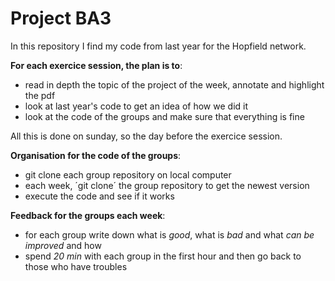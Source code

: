 # Project BA3
In this repository I find my code from last year for the Hopfield network. 

**For each exercice session, the plan is to**: 

- read in depth the topic of the project of the week, annotate and highlight the pdf
- look at last year's code to get an idea of how we did it
- look at the code of the groups and make sure that everything is fine

All this is done on sunday, so the day before the exercice session. 

**Organisation for the code of the groups**: 

- git clone each group repository on local computer
- each week, ´git clone´ the group repository to get the newest version
- execute the code and see if it works 

**Feedback for the groups each week**: 
- for each group write down what is *good*, what is *bad* and what *can be improved* and how
- spend *20 min* with each group in the first hour and then go back to those who have troubles
